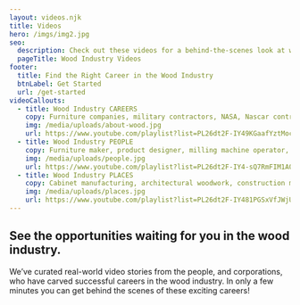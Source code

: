 ```yaml
---
layout: videos.njk
title: Videos
hero: /imgs/img2.jpg
seo:
  description: Check out these videos for a behind-the-scenes look at what it’s really like to work in the wood industry.
  pageTitle: Wood Industry Videos
footer:
  title: Find the Right Career in the Wood Industry
  btnLabel: Get Started
  url: /get-started
videoCallouts:
  - title: Wood Industry CAREERS
    copy: Furniture companies, military contractors, NASA, Nascar contractors… The sky’s the limit when it comes to industries that rely on the wood industry, which is why these careers go way beyond swinging a hammer.
    img: /media/uploads/about-wood.jpg
    url: https://www.youtube.com/playlist?list=PL26dt2F-IY49KGaafYztMocJ6SzHy_Uwz
  - title: Wood Industry PEOPLE
    copy: Furniture maker, product designer, milling machine operator, woodworking teacher, marketing manager, manufacturing VP… Meet the faces of wood manufacturing in these tell-all wood industry success videos. 
    img: /media/uploads/people.jpg
    url: https://www.youtube.com/playlist?list=PL26dt2F-IY4-sQ7RmFIM1A0BXGD2c9cjw
  - title: Wood Industry PLACES
    copy: Cabinet manufacturing, architectural woodwork, construction material production, CNC manufacturing… In the wood industry landscape, art meets machinery to transform raw materials into useful, valuable products.
    img: /media/uploads/places.jpg
    url: https://www.youtube.com/playlist?list=PL26dt2F-IY481PGSxVfJWjUt1ZFHBIV2S
---
```

## See the opportunities waiting for you in the wood industry.

We’ve curated real-world video stories from the people, and corporations, who have carved successful careers in the wood industry. In only a few minutes you can get behind the scenes of these exciting careers!
